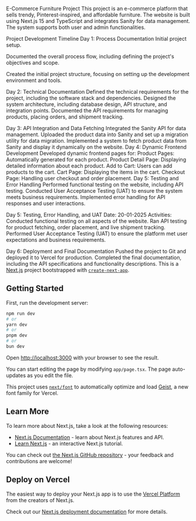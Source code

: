 E-Commerce Furniture Project
This project is an e-commerce platform that sells trendy, Pinterest-inspired, and affordable furniture. The website is built using Next.js 15 and TypeScript and integrates Sanity for data management. The system supports both user and admin functionalities.

Project Development Timeline
Day 1: Process Documentation
Initial project setup.

Documented the overall process flow, including defining the project's objectives and scope.

Created the initial project structure, focusing on setting up the development environment and tools.





Day 2: Technical Documentation
Defined the technical requirements for the project, including the software stack and dependencies.
Designed the system architecture, including database design, API structure, and integration points.
Documented the API requirements for managing products, placing orders, and shipment tracking.




Day 3: API Integration and Data Fetching
Integrated the Sanity API for data management.
Uploaded the product data into Sanity and set up a migration utility for data migration.
Implemented a system to fetch product data from Sanity and display it dynamically on the website.
Day 4: Dynamic Frontend Development
Developed dynamic frontend pages for:
Product Pages: Automatically generated for each product.
Product Detail Page: Displaying detailed information about each product.
Add to Cart: Users can add products to the cart.
Cart Page: Displaying the items in the cart.
Checkout Page: Handling user checkout and order placement.
Day 5: Testing and Error Handling
Performed functional testing on the website, including API testing.
Conducted User Acceptance Testing (UAT) to ensure the system meets business requirements.
Implemented error handling for API responses and user interactions.


Day 5: Testing, Error Handling, and UAT
Date: 20-01-2025
Activities:
Conducted functional testing on all aspects of the website.
Ran API testing for product fetching, order placement, and live shipment tracking.
Performed User Acceptance Testing (UAT) to ensure the platform met user expectations and business requirements.

Day 6: Deployment and Final Documentation
Pushed the project to Git and deployed it to Vercel for production.
Completed the final documentation, including the API specifications and functionality descriptions.
This is a [Next.js](https://nextjs.org) project bootstrapped with [`create-next-app`](https://nextjs.org/docs/app/api-reference/cli/create-next-app).

## Getting Started

First, run the development server:

```bash
npm run dev
# or
yarn dev
# or
pnpm dev
# or
bun dev
```

Open [http://localhost:3000](http://localhost:3000) with your browser to see the result.

You can start editing the page by modifying `app/page.tsx`. The page auto-updates as you edit the file.

This project uses [`next/font`](https://nextjs.org/docs/app/building-your-application/optimizing/fonts) to automatically optimize and load [Geist](https://vercel.com/font), a new font family for Vercel.

## Learn More

To learn more about Next.js, take a look at the following resources:

- [Next.js Documentation](https://nextjs.org/docs) - learn about Next.js features and API.
- [Learn Next.js](https://nextjs.org/learn) - an interactive Next.js tutorial.

You can check out [the Next.js GitHub repository](https://github.com/vercel/next.js) - your feedback and contributions are welcome!

## Deploy on Vercel

The easiest way to deploy your Next.js app is to use the [Vercel Platform](https://vercel.com/new?utm_medium=default-template&filter=next.js&utm_source=create-next-app&utm_campaign=create-next-app-readme) from the creators of Next.js.

Check out our [Next.js deployment documentation](https://nextjs.org/docs/app/building-your-application/deploying) for more details.
